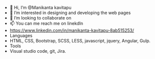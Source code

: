 - 👋 Hi, I’m @Manikanta kavitapu
- 👀 I’m interested in designing and developing the web pages
- 💞️ I’m looking to collaborate on
- 📫 You can me reach me on linekdIn 
- https://www.linkedin.com/in/manikanta-kavitapu-8ab515253/
- Languages
- HTML, CSS, Bootstrap, SCSS, LESS, javascript, jquery, Angular, Gulp.
- Tools
- Visual studio code, git, Jira.

<!---
Manikantakavitapu/Manikantakavitapu is a ✨ special ✨ repository because its `README.md` (this file) appears on your GitHub profile.
You can click the Preview link to take a look at your changes.
--->

